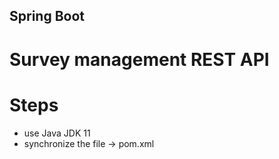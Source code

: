 ## Spring Boot
# Survey management REST API 
# Steps
- use Java JDK 11
- synchronize the file -> pom.xml
  

